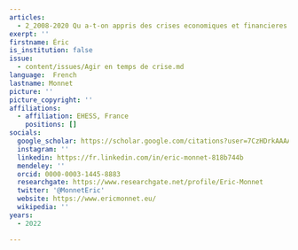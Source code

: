 ```yaml
---
articles:
  - 2_2008-2020 Qu a-t-on appris des crises economiques et financieres
exerpt: ''
firstname: Éric
is_institution: false
issue:
  - content/issues/Agir en temps de crise.md
language:  French
lastname: Monnet
picture: ''
picture_copyright: ''
affiliations:
  - affiliation: EHESS, France
    positions: []
socials:
  google_scholar: https://scholar.google.com/citations?user=7CzHDrkAAAAJ&hl=fr
  instagram: ''
  linkedin: https://fr.linkedin.com/in/eric-monnet-818b744b
  mendeley: ''
  orcid: 0000-0003-1445-8883
  researchgate: https://www.researchgate.net/profile/Eric-Monnet
  twitter: '@MonnetEric'
  website: https://www.ericmonnet.eu/
  wikipedia: ''
years:
  - 2022

---
```

